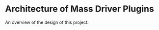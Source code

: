 # Architecture of Mass Driver Plugins

An overview of the design of this project.

<!-- This file is proper Markdown, thanks to myst_parser extension -->
